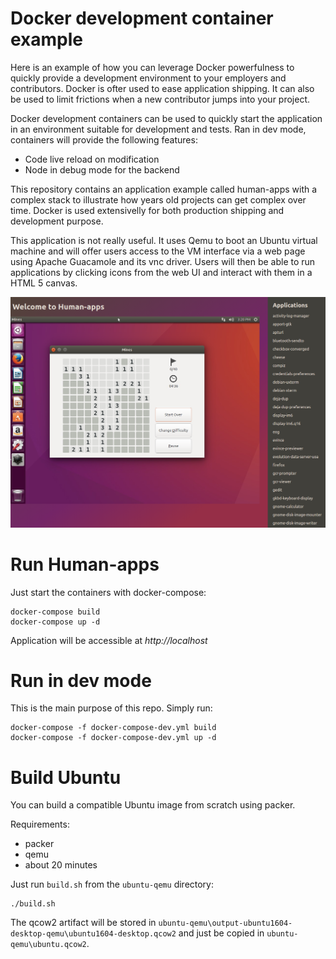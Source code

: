 # Docker development container example

Here is an example of how you can leverage Docker powerfulness to quickly provide a development environment to your employers and contributors.
Docker is ofter used to ease application shipping. It can also be used to limit frictions when a new contributor jumps into your project.

Docker development containers can be used to quickly start the application in an environment suitable for development and tests. Ran in dev mode, containers will provide the following features:

- Code live reload on modification
- Node in debug mode for the backend

This repository contains an application example called human-apps with a complex stack to illustrate how years old projects can get complex over time. Docker is used extensivelly for both production shipping and development purpose.

This application is not really useful. It uses Qemu to boot an Ubuntu virtual machine and will offer users access to the VM interface via a web page using Apache Guacamole and its vnc driver. Users will then be able to run applications by clicking icons from the web UI and interact with them in a HTML 5 canvas.

![Alt text](/screenshot.png?raw=true "Human-apps screenshot")

# Run Human-apps

Just start the containers with docker-compose:

````
docker-compose build
docker-compose up -d
````

Application will be accessible at *http://localhost*

# Run in dev mode

This is the main purpose of this repo. Simply run:

````
docker-compose -f docker-compose-dev.yml build
docker-compose -f docker-compose-dev.yml up -d
````

# Build Ubuntu

You can build a compatible Ubuntu image from scratch using packer.

Requirements:
- packer
- qemu
- about 20 minutes

Just run `build.sh` from the `ubuntu-qemu` directory:

````
./build.sh
````

The qcow2 artifact will be stored in `ubuntu-qemu\output-ubuntu1604-desktop-qemu\ubuntu1604-desktop.qcow2` and just be copied in `ubuntu-qemu\ubuntu.qcow2`.
